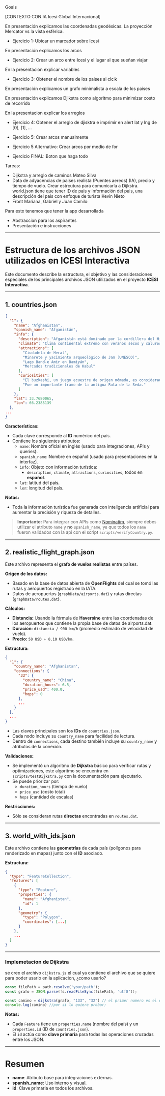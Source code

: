 Goals

[CONTEXTO CON IA Icesi Global Internacional]

En presentación explicamos las coordenadas geodésicas. La proyección Mercator vs la vista esférica.

- Ejercicio 1: Ubicar un marcador sobre Icesi

En presentación explicamos los arcos

- Ejercicio 2: Crear un arco entre Icesi y el lugar al que sueñan viajar


En la presentacion explicar variables

- Ejercicio 3: Obtener el nombre de los paises al clcik


En presentación explicamos un grafo minimalista a escala de los paises

En presentación explicamos Djikstra como algoritmo para minimizar costo de recorrido

En la presentacion explicar los arreglos

- Ejercicio 4: Obtener el arreglo de djisktra e imprimir en alert lat y lng de [0], [1], ...

- Ejercicio 5: Crear arcos manualmente
- Ejercicio 5 Alternativo: Crear arcos por medio de for

- Ejercicio FINAL: Boton que haga todo




Tareas:
- Dijkstra y arreglo de caminos
Mateo Silva
- Data de adyacencias de paises realista (Puentes aereos) (IA), precio y tiempo de vuelo. Crear estrcutura para comunicarla a Dijkstra. world.json tiene que tener ID de pais y información del pais, una descripción del país con enfoque de turista
Kevin Nieto
- Front
Mariana, Gabriel y Juan Camilo


Para esto tenemos que tener la app desarrollada
- Abstraccion para los aspirantes
- Presentación e instrucciones
---

# Estructura de los archivos JSON utilizados en ICESI Interactiva

Este documento describe la estructura, el objetivo y las consideraciones especiales de los principales archivos JSON utilizados en el proyecto **ICESI Interactiva**.

---

## 1. countries.json

```json
{
  "1": {
    "name": "Afghanistan",
    "spanish_name": "Afganistán",
    "info": {
      "description": "Afganistán está dominado por la cordillera del Hindu Kush y posee una historia que abarca imperios persas, mogoles y soviéticos.",
      "climate": "Clima continental extremo con veranos secos y calurosos e inviernos fríos; en las montañas las nevadas son abundantes.",
      "attractions": [
        "Ciudadela de Herat",
        "Minarete y yacimiento arqueológico de Jam (UNESCO)",
        "Lago Band‑e Amir en Bamiyán",
        "Mercados tradicionales de Kabul"
      ],
      "curiosities": [
        "El buzkashi, un juego ecuestre de origen nómada, es considerado el deporte nacional.",
        "Fue un importante tramo de la antigua Ruta de la Seda."
      ]
    },
    "lat": 33.7680065,
    "lon": 66.2385139
  },
...
}
```

**Características:**
- Cada clave corresponde al **ID** numérico del país.
- Contiene los siguientes atributos:
  - `name`: Nombre oficial en inglés (usado para integraciones, APIs y queries).
  - `spanish_name`: Nombre en español (usado para presentaciones en la interfaz).
  - `info`: Objeto con información turística:
    - `description`, `climate`, `attractions`, `curiosities`, todos en **español**.
  - `lat`: latitud del país.
  - `lon`: longitud del país.


**Notas:**
- Toda la información turística fue generada con inteligencia artificial para aumentar la precisión y riqueza de detalles.

> **Importante:** Para integrar con APIs como [Nominatim](https://nominatim.openstreetmap.org/), siempre debes utilizar el atributo `name` y **no** `spanish_name`, ya que todos los `name` fueron validados con la api con el script `scripts/verifyCountry.py`.

---

## 2. realistic_flight_graph.json

Este archivo representa el **grafo de vuelos realistas** entre países.

**Origen de los datos:**
- Basado en la base de datos abierta de **OpenFlights** del cual se tomó las rutas y aeropuertos registrado en la IATA.
- Datos de aeropuertos (`graphData/airports.dat`) y rutas directas (`graphData/routes.dat`).

**Cálculos:**
- **Distancia:** Usando la fórmula de **Haversine** entre las coordenadas de los aeropuertos que contiene la propia base de datos de airports.dat.
- **Duración:** `distancia / 900 km/h` (promedio estimado de velocidad de vuelo).
- **Precio:** `50 USD + 0.10 USD/km`.

**Estructura:**
```json
{
  "1": {
    "country_name": "Afghanistan",
    "connections": {
      "33": {
        "country_name": "China",
        "duration_hours": 6.5,
        "price_usd": 400.0,
        "hops": 0
      },
      ...
    }
  },
  ...
}
```

- Las claves principales son los **IDs** de `countries.json`.
- Cada nodo incluye su `country_name` para facilidad de lectura.
- Dentro de `connections`, cada destino también incluye su `country_name` y atributos de la conexión.

**Validaciones:**
- Se implementó un algoritmo de **Dijkstra** básico para verificar rutas y optimizaciones, este algoritmo se encuentra en `scripts/testDijkstra.py` con la documentación para ejecutarlo.
- Se puede priorizar por:
  - `duration_hours` (tiempo de vuelo)
  - `price_usd` (costo total)
  - `hops` (cantidad de escalas)

**Restricciones:**
- Sólo se consideran rutas **directas** encontradas en `routes.dat`.

---

## 3. world_with_ids.json

Este archivo contiene las **geometrías** de cada país (polígonos para renderizado en mapas) junto con el **ID** asociado.

**Estructura:**
```json
{
  "type": "FeatureCollection",
  "features": [
    {
      "type": "Feature",
      "properties": {
        "name": "Afghanistan",
        "id": 1
      },
      "geometry": {
        "type": "Polygon",
        "coordinates": [...]
      }
    },
    ...
  ]
}
```
---

### Implemetacion de Dijkstra

se creo el archivo `dijkstra.js` el cual ya contiene el archivo que se quiere para poder usarlo en la aplicacion, ¿como usarlo?

```js
const filePath = path.resolve('your/path');
const grafo = JSON.parse(fs.readFileSync(filePath, 'utf8'));

const camino = dijkstra(grafo, "133", "32") // el primer numero es el origen y el segundo el destino, revisa que esten en el grafo para probar;
console.log(camino) //por si lo quiere probar;
```

**Notas:**
- Cada `Feature` tiene un `properties.name` (nombre del país) y un `properties.id` (ID de `countries.json`).
- El `id` actúa como **clave primaria** para todas las operaciones cruzadas entre los JSON.

---

# Resumen
- **name**: Atributo base para integraciones externas.
- **spanish_name**: Uso interno y visual.
- **id**: Clave primaria en todos los archivos.

